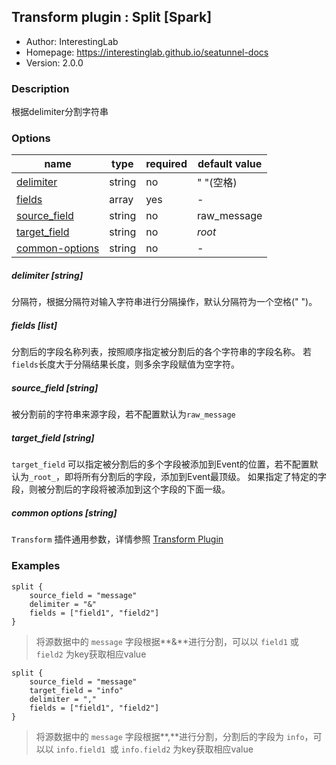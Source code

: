 ## Transform plugin : Split [Spark]

* Author: InterestingLab
* Homepage: https://interestinglab.github.io/seatunnel-docs
* Version: 2.0.0

### Description

根据delimiter分割字符串

### Options

| name | type | required | default value |
| --- | --- | --- | --- |
| [delimiter](#delimiter-string) | string | no | " "(空格) |
| [fields](#fields-array) | array | yes | - |
| [source_field](#source_field-string) | string | no | raw_message |
| [target_field](#target_field-string) | string | no | _root_ |
| [common-options](#common-options-string)| string | no | - |

##### delimiter [string]

分隔符，根据分隔符对输入字符串进行分隔操作，默认分隔符为一个空格(" ")。

##### fields [list]

分割后的字段名称列表，按照顺序指定被分割后的各个字符串的字段名称。
若`fields`长度大于分隔结果长度，则多余字段赋值为空字符。

##### source_field [string]

被分割前的字符串来源字段，若不配置默认为`raw_message`

##### target_field [string]

`target_field` 可以指定被分割后的多个字段被添加到Event的位置，若不配置默认为`_root_`，即将所有分割后的字段，添加到Event最顶级。
如果指定了特定的字段，则被分割后的字段将被添加到这个字段的下面一级。

##### common options [string]

`Transform` 插件通用参数，详情参照 [Transform Plugin](/zh-cn/v2/spark/configuration/transform-plugins/)


### Examples

```
split {
    source_field = "message"
    delimiter = "&"
    fields = ["field1", "field2"]
}
```

> 将源数据中的 `message` 字段根据**&**进行分割，可以以 `field1` 或 `field2` 为key获取相应value

```
split {
    source_field = "message"
    target_field = "info"
    delimiter = ","
    fields = ["field1", "field2"]
}
```

> 将源数据中的 `message` 字段根据**,**进行分割，分割后的字段为 `info`，可以以 `info.field1 `或 `info.field2` 为key获取相应value
